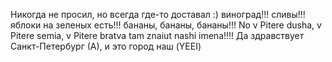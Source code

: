 Никогда не просил, но всегда где-то доставал :)
виноград!!! сливы!!! яблоки на зеленых есть!!! бананы, бананы, бананы!!!
No v Pitere dusha, v Pitere semia, v Pitere bratva tam znaiut nashi imena!!!!
Да здравствует Санкт-Петербург (А), и это город наш (YEEI)
